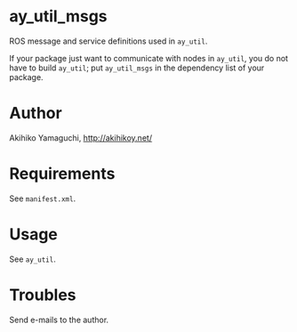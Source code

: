 ay_util_msgs
==================
ROS message and service definitions used in `ay_util`.

If your package just want to communicate with nodes in `ay_util`, you do not have to build `ay_util`; put `ay_util_msgs` in the dependency list of your package.


Author
==================
Akihiko Yamaguchi, http://akihikoy.net/


Requirements
==================
See `manifest.xml`.


Usage
==================
See `ay_util`.


Troubles
==================
Send e-mails to the author.
